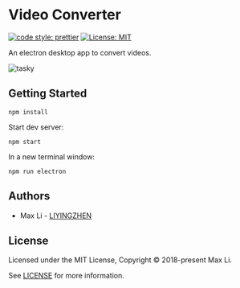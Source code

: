 # Video Converter

[![code style: prettier](https://img.shields.io/badge/code_style-prettier-ff69b4.svg?style=flat-square)](https://github.com/prettier/prettier)
[![License: MIT](https://img.shields.io/badge/License-MIT-yellow.svg)](https://opensource.org/licenses/MIT)

An electron desktop app to convert videos.

![tasky](https://goo.gl/sjb1Vc)

## Getting Started

`npm install`

Start dev server:

`npm start`

In a new terminal window:

`npm run electron`

## Authors

- Max Li - [LIYINGZHEN](https://github.com/LIYINGZHEN)

## License

Licensed under the MIT License, Copyright © 2018-present Max Li.

See [LICENSE](LICENSE.md) for more information.
